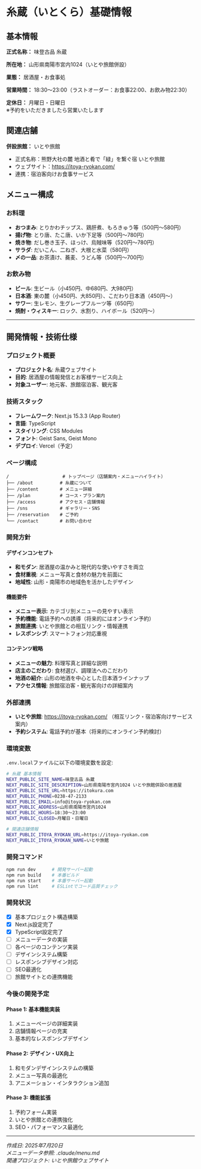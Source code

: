 # 糸蔵（いとくら）基礎情報

## 基本情報

**正式名称：** 味登古品 糸蔵

**所在地：** 山形県南陽市宮内1024（いとや旅館併設）

**業態：** 居酒屋・お食事処

**営業時間：** 18:30～23:00（ラストオーダー：お食事22:00、お飲み物22:30）

**定休日：** 月曜日・日曜日  
※予約をいただきましたら営業いたします

## 関連店舗

**併設旅館：** いとや旅館
- 正式名称：熊野大社の麓 地酒と肴で「緑」を繋ぐ宿 いとや旅館
- ウェブサイト：https://itoya-ryokan.com/
- 連携：宿泊客向けお食事サービス

## メニュー構成

### お料理
- **おつまみ**: とりかわチップス、鶏肝煮、もろきゅう等（500円～580円）
- **揚げ物**: とり唐、たこ唐、いか下足等（500円～780円）
- **焼き物**: だし巻き玉子、ほっけ、烏賊味等（520円～780円）
- **サラダ**: だいこん、二ねぎ、大根と水菜（580円）
- **〆の一品**: お茶漬け、蕎麦、うどん等（500円～700円）

### お飲み物
- **ビール**: 生ビール（小450円、中680円、大980円）
- **日本酒**: 東の麓（小450円、大850円）、こだわり日本酒（450円～）
- **サワー**: 生レモン、生グレープフルーツ等（650円）
- **焼酎・ウィスキー**: ロック、水割り、ハイボール（520円～）

---

## 開発情報・技術仕様

### プロジェクト概要
- **プロジェクト名**: 糸蔵ウェブサイト
- **目的**: 居酒屋の情報発信とお客様サービス向上
- **対象ユーザー**: 地元客、旅館宿泊客、観光客

### 技術スタック
- **フレームワーク**: Next.js 15.3.3 (App Router)
- **言語**: TypeScript
- **スタイリング**: CSS Modules
- **フォント**: Geist Sans, Geist Mono
- **デプロイ**: Vercel（予定）

### ページ構成
```
/                    # トップページ（店舗案内・メニューハイライト）
├── /about          # 糸蔵について
├── /content        # メニュー詳細
├── /plan           # コース・プラン案内
├── /access         # アクセス・店舗情報
├── /sns            # ギャラリー・SNS
├── /reservation    # ご予約
└── /contact        # お問い合わせ
```

### 開発方針

#### デザインコンセプト
- **和モダン**: 居酒屋の温かみと現代的な使いやすさを両立
- **食材重視**: メニュー写真と食材の魅力を前面に
- **地域性**: 山形・南陽市の地域色を活かしたデザイン

#### 機能要件
- **メニュー表示**: カテゴリ別メニューの見やすい表示
- **予約機能**: 電話予約への誘導（将来的にはオンライン予約）
- **旅館連携**: いとや旅館との相互リンク・情報連携
- **レスポンシブ**: スマートフォン対応重視

#### コンテンツ戦略
- **メニューの魅力**: 料理写真と詳細な説明
- **店主のこだわり**: 食材選び、調理法へのこだわり
- **地酒の紹介**: 山形の地酒を中心とした日本酒ラインナップ
- **アクセス情報**: 旅館宿泊客・観光客向けの詳細案内

### 外部連携
- **いとや旅館**: https://itoya-ryokan.com/ （相互リンク・宿泊客向けサービス案内）
- **予約システム**: 電話予約が基本（将来的にオンライン予約検討）

### 環境変数
`.env.local`ファイルに以下の環境変数を設定:

```bash
# 糸蔵 基本情報
NEXT_PUBLIC_SITE_NAME=味登古品 糸蔵
NEXT_PUBLIC_SITE_DESCRIPTION=山形県南陽市宮内1024 いとや旅館併設の居酒屋
NEXT_PUBLIC_SITE_URL=https://itokura.com
NEXT_PUBLIC_PHONE=0238-47-2133
NEXT_PUBLIC_EMAIL=info@itoya-ryokan.com
NEXT_PUBLIC_ADDRESS=山形県南陽市宮内1024
NEXT_PUBLIC_HOURS=18:30～23:00
NEXT_PUBLIC_CLOSED=月曜日・日曜日

# 関連店舗情報
NEXT_PUBLIC_ITOYA_RYOKAN_URL=https://itoya-ryokan.com
NEXT_PUBLIC_ITOYA_RYOKAN_NAME=いとや旅館
```

### 開発コマンド
```bash
npm run dev      # 開発サーバー起動
npm run build    # 本番ビルド
npm run start    # 本番サーバー起動
npm run lint     # ESLintでコード品質チェック
```

### 開発状況
- [x] 基本プロジェクト構造構築
- [x] Next.js設定完了
- [x] TypeScript設定完了
- [ ] メニューデータの実装
- [ ] 各ページのコンテンツ実装
- [ ] デザインシステム構築
- [ ] レスポンシブデザイン対応
- [ ] SEO最適化
- [ ] 旅館サイトとの連携機能

### 今後の開発予定

#### Phase 1: 基本機能実装
1. メニューページの詳細実装
2. 店舗情報ページの充実
3. 基本的なレスポンシブデザイン

#### Phase 2: デザイン・UX向上
1. 和モダンデザインシステムの構築
2. メニュー写真の最適化
3. アニメーション・インタラクション追加

#### Phase 3: 機能拡張
1. 予約フォーム実装
2. いとや旅館との連携強化
3. SEO・パフォーマンス最適化

---

*作成日: 2025年7月20日*  
*メニューデータ参照: .claude/menu.md*  
*関連プロジェクト: いとや旅館ウェブサイト*